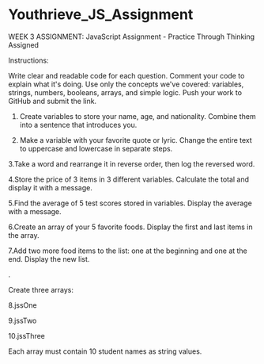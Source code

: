 # Youthrieve_JS_Assignment


WEEK 3 ASSIGNMENT: JavaScript Assignment - Practice Through Thinking
Assigned

Instructions:

Write clear and readable code for each question.
Comment your code to explain what it's doing.
Use only the concepts we've covered: variables, strings, numbers, booleans, arrays, and simple logic.
Push your work to GitHub and submit the link.




1. Create variables to store your name, age, and nationality. Combine them into a sentence that introduces you.


2. Make a variable with your favorite quote or lyric. Change the entire text to uppercase and lowercase in separate steps.



3.Take a word and rearrange it in reverse order, then log the reversed word.



4.Store the price of 3 items in 3 different variables. Calculate the total and display it with a message.



5.Find the average of 5 test scores stored in variables. Display the average with a message.



6.Create an array of your 5 favorite foods. Display the first and last items in the array.



7.Add two more food items to the list: one at the beginning and one at the end. Display the new list.



.

Create three arrays:



8.jssOne

9.jssTwo

10.jssThree



Each array must contain 10 student names as string values.